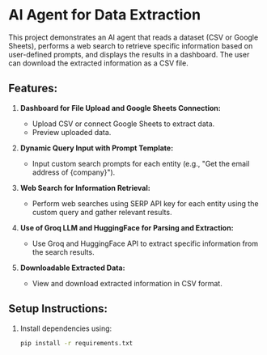 # AI Agent for Data Extraction

This project demonstrates an AI agent that reads a dataset (CSV or Google Sheets), performs a web search to retrieve specific information based on user-defined prompts, and displays the results in a dashboard. The user can download the extracted information as a CSV file.

## Features:
1. **Dashboard for File Upload and Google Sheets Connection:**
   - Upload CSV or connect Google Sheets to extract data.
   - Preview uploaded data.

2. **Dynamic Query Input with Prompt Template:**
   - Input custom search prompts for each entity (e.g., "Get the email address of {company}").

3. **Web Search for Information Retrieval:**
   - Perform web searches using SERP API key for each entity using the custom query and gather relevant results.

4. **Use of Groq LLM and HuggingFace for Parsing and Extraction:**
   - Use Groq and HuggingFace API to extract specific information from the search results.

5. **Downloadable Extracted Data:**
   - View and download extracted information in CSV format.

## Setup Instructions:
1. Install dependencies using:
   ```bash
   pip install -r requirements.txt
